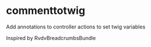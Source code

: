 commenttotwig
=============

Add annotations to controller actions to set twig variables

Inspired by RvdvBreadcrumbsBundle
